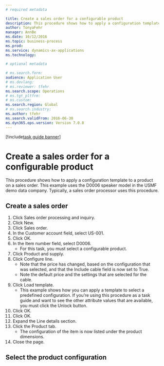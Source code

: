 ```yaml
--- 
# required metadata 
 
title: Create a sales order for a configurable product
description: This procedure shows how to apply a configuration template to a product on a sales order. 
author: TonyaFehr 
manager: AnnBe 
ms.date: 10/12/2016
ms.topic: business-process 
ms.prod:  
ms.service: dynamics-ax-applications 
ms.technology:  
 
# optional metadata 
 
# ms.search.form:   
audience: Application User 
# ms.devlang:  
# ms.reviewer: tfehr 
ms.search.scope: Operations 
# ms.tgt_pltfrm:  
# ms.custom:  
ms.search.region: Global
# ms.search.industry: 
ms.author: tfehr 
ms.search.validFrom: 2016-06-30 
ms.dyn365.ops.version: Version 7.0.0 
---
```


[!include[task guide banner](../../includes/task-guide-banner.md)]

# Create a sales order for a configurable product

This procedure shows how to apply a configuration template to a product on a sales order. This example uses the D0006 speaker model in the USMF demo data company. Typically, a sales order processor uses this procedure.


## Create a sales order
1. Click Sales order processing and inquiry.
2. Click New.
3. Click Sales order.
4. In the Customer account field, select US-001. 
5. Click OK.
6. In the Item number field, select D0006.
    * For this task, you must select a configurable product.  
7. Click Product and supply.
8. Click Configure line.
    * Note that the price has changed, based on the configuration that was selected, and that the Include cable field is now set to True.  
    * Note the default price and the settings that are selected for the cable.  
9. Click Load template.
    * This example shows how you can apply a template to select a predefined configuration. If you’re using this procedure as a task guide and want to see the other attribute values that are available, you must click the Unlock button.  
10. Click OK.
11. Click OK.
12. Expand the Line details section.
13. Click the Product tab.
    * The configuration of the item is now listed under the product dimensions.  
14. Close the page.

## Select the product configuration

